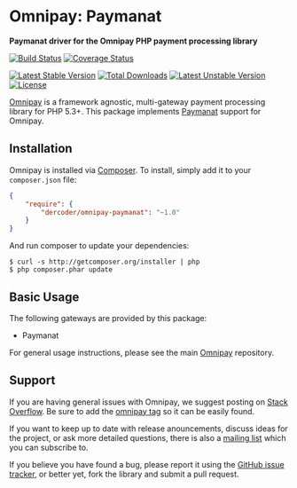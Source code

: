 # Omnipay: Paymanat

**Paymanat driver for the Omnipay PHP payment processing library**

[![Build Status](https://travis-ci.org/dercoder/omnipay-paymanat.svg?branch=master)](https://travis-ci.org/dercoder/omnipay-paymanat)
[![Coverage Status](https://coveralls.io/repos/dercoder/omnipay-paymanat/badge.svg?branch=master&service=github)](https://coveralls.io/github/dercoder/omnipay-paymanat?branch=master)

[![Latest Stable Version](https://poser.pugx.org/dercoder/omnipay-paymanat/v/stable.png)](https://packagist.org/packages/dercoder/omnipay-paymanat)
[![Total Downloads](https://poser.pugx.org/dercoder/omnipay-paymanat/downloads.png)](https://packagist.org/packages/dercoder/omnipay-paymanat)
[![Latest Unstable Version](https://poser.pugx.org/dercoder/omnipay-paymanat/v/unstable.png)](https://packagist.org/packages/dercoder/omnipay-paymanat)
[![License](https://poser.pugx.org/dercoder/omnipay-paymanat/license.png)](https://packagist.org/packages/dercoder/omnipay-paymanat)

[Omnipay](https://github.com/omnipay/omnipay) is a framework agnostic, multi-gateway payment
processing library for PHP 5.3+. This package implements [Paymanat](https://Paymanat.com) support for Omnipay.

## Installation

Omnipay is installed via [Composer](http://getcomposer.org/). To install, simply add it
to your `composer.json` file:

```json
{
    "require": {
        "dercoder/omnipay-paymanat": "~1.0"
    }
}
```

And run composer to update your dependencies:

    $ curl -s http://getcomposer.org/installer | php
    $ php composer.phar update

## Basic Usage

The following gateways are provided by this package:

* Paymanat

For general usage instructions, please see the main [Omnipay](https://github.com/omnipay/omnipay)
repository.

## Support

If you are having general issues with Omnipay, we suggest posting on
[Stack Overflow](http://stackoverflow.com/). Be sure to add the
[omnipay tag](http://stackoverflow.com/questions/tagged/omnipay) so it can be easily found.

If you want to keep up to date with release anouncements, discuss ideas for the project,
or ask more detailed questions, there is also a [mailing list](https://groups.google.com/forum/#!forum/omnipay) which
you can subscribe to.

If you believe you have found a bug, please report it using the [GitHub issue tracker](https://github.com/dercoder/omnipay-neteller/issues),
or better yet, fork the library and submit a pull request.